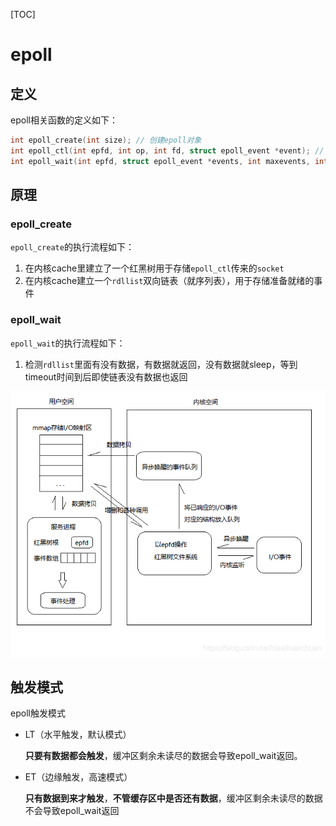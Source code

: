 [TOC]

# epoll



## 定义

epoll相关函数的定义如下：

```c
int epoll_create(int size); // 创建epoll对象
int epoll_ctl(int epfd, int op, int fd, struct epoll_event *event); // 添加套接字
int epoll_wait(int epfd, struct epoll_event *events, int maxevents, int timeout); // 收集发生事件的连接
```



## 原理

### epoll_create

`epoll_create`的执行流程如下：

1. 在内核cache里建立了一个红黑树用于存储`epoll_ctl`传来的`socket`
2. 在内核cache建立一个`rdllist`双向链表（就序列表），用于存储准备就绪的事件

### epoll_wait

`epoll_wait`的执行流程如下：

1. 检测`rdllist`里面有没有数据，有数据就返回，没有数据就sleep，等到timeout时间到后即使链表没有数据也返回

![epoll_wait](res/epoll_wait.png)



## 触发模式

epoll触发模式

- LT（水平触发，默认模式）

  **只要有数据都会触发**，缓冲区剩余未读尽的数据会导致epoll_wait返回。

- ET（边缘触发，高速模式）

  **只有数据到来才触发**，**不管缓存区中是否还有数据**，缓冲区剩余未读尽的数据不会导致epoll_wait返回

